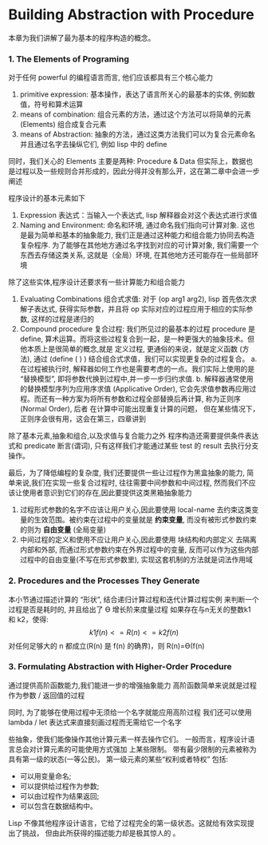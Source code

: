 # Building Abstraction with Procedure

本章为我们讲解了最为基本的程序构造的概念。

### 1. The Elements of Programing
对于任何 powerful 的编程语言而言, 他们应该都具有三个核心能力
1. primitive expression: 基本操作，表达了语言所关心的最基本的实体, 例如数值，符号和算术运算
2. means of combination: 组合元素的方法，通过这个方法可以将简单的元素 (Elements) 组合成复合元素
3. means of Abstraction: 抽象的方法，通过这类方法我们可以为复合元素命名并且通过名字去操纵它们, 例如 lisp 中的 define

同时，我们关心的 Elements 主要是两种: Procedure & Data
但实际上，数据也是过程以及一些规则合并形成的，因此分得并没有那么开，这在第二章中会进一步阐述

程序设计的基本元素如下
1. Expression 表达式：当输入一个表达式, lisp 解释器会对这个表达式进行求值
2. Naming and Environment: 命名和环境, 通过命名我们指向可计算对象. 这也是最为简单和基本的抽象能力, 我们正是通过这种能力和组合能力协同去构造复杂程序. 
   为了能够在其他地方通过名字找到对应的可计算对象, 我们需要一个东西去存储这类关系, 这就是（全局）环境, 在其他地方还可能存在一些局部环境

除了这些实体,程序设计还要求有一些计算能力和组合能力
1. Evaluating Combinations 组合式求值: 对于 (op arg1 arg2), lisp 首先依次求解子表达式, 获得实际参数，并且将 op 实际对应的过程应用于相应的实际参数, 这样的过程是递归的
2. Compound procedure 复合过程: 我们所见过的最基本的过程 procedure 是 define, 算术运算。而将这些过程复合到一起，是一种更强大的抽象技术。但他本质上是很简单的概念,就是
   定义过程, 更通俗的来说，就是定义函数 (方法), 通过 (define (<name> <formal params>) <body>) 结合组合式求值，我们可以实现更复杂的过程复合。
   a. 在过程被执行时, 解释器如何工作也是需要考虑的一点。我们实际上使用的是 “替换模型”, 即将参数代换到过程中,并一步一步归约求值.
   b. 解释器通常使用的替换模型序列为应用序求值 (Applicative Order), 它会先求值参数再应用过程。而还有一种方案为将所有参数和过程全部替换后再计算, 称为正则序 (Normal Order), 后者
   在计算中可能出现重复计算的问题， 但在某些情况下，正则序会很有用，这会在第三，四章讲到

除了基本元素,抽象和组合,以及求值与复合能力之外
程序构造还需要提供条件表达式和 predicate 断言(谓词), 只有这样我们才能通过某些 test 的 result 去执行分支操作。

最后，为了降低编程的复杂度, 我们还要提供一些让过程作为黑盒抽象的能力,
简单来说,我们在实现一些复合过程时, 往往需要中间参数和中间过程, 然而我们不应该让使用者意识到它们的存在,因此要提供这类黑箱抽象能力
1. 过程形式参数的名字不应该让用户关心,因此要使用 local-name 去约束这类变量的生效范围。被约束在过程中的变量就是 **约束变量**, 而没有被形式参数约束的则为 **自由变量** (全局变量)
2. 中间过程的定义和使用不应让用户关心,因此要使用 块结构和内部定义 去隔离内部和外部, 而通过形式参数约束在外界过程中的变量, 
   反而可以作为这些内部过程中的自由变量(不写在形式参数里), 实现这套机制的方法就是词法作用域


### 2. Procedures and the Processes They Generate
本小节通过描述计算的 “形状”,  结合递归计算过程和迭代计算过程实例
来判断一个过程是否是耗时的, 并且给出了 ϴ 增长阶来度量过程
如果存在与n无关的整数k1 和 k2，使得:
$$k1f(n) <= R(n) <= k2f(n)$$ 对任何足够大的 n 都成立(R(n) 是 f(n) 的确界)，则 R(n)=ϴ(f(n)

### 3. Formulating Abstraction with Higher-Order Procedure
通过提供高阶函数能力,我们能进一步的增强抽象能力
高阶函数简单来说就是过程作为参数 / 返回值的过程

同时, 为了能够在使用过程中无须给一个名字就能应用高阶过程
我们还可以使用 lambda / let 表达式来直接刻画过程而无需给它一个名字

些抽象，使我们能像操作其他计算元素一样去操作它们。 一般而言，程序设计语言总会对计算元素的可能使用方式强加 上某些限制。
带有最少限制的元素被称为具有第一级的狀态(一等公民)。
第一级元素的某些“权利或者特权” 包括:

- 可以用变量命名;
- 可以提供给过程作为参数;
- 可以由过程作为结果返回;
- 可以包含在数据结构中。

Lisp 不像其他程序设计语言，它给了过程完全的第一级状态。这就给有效实现提出了挑战， 但由此所获得的描述能力却是极其惊人的 。

